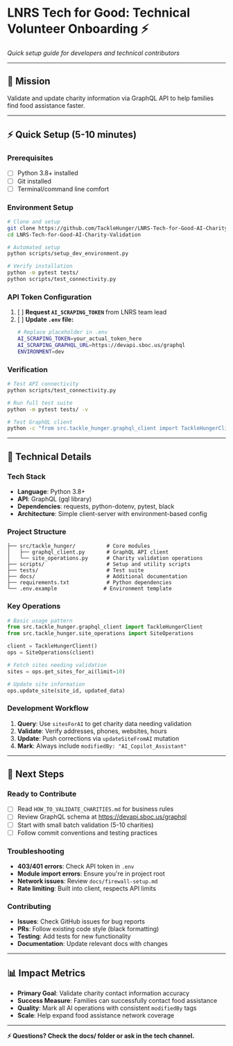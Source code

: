 # LNRS Tech for Good: Technical Volunteer Onboarding ⚡

*Quick setup guide for developers and technical contributors*

---

## 🎯 **Mission**
Validate and update charity information via GraphQL API to help families find food assistance faster.

---

## ⚡ **Quick Setup (5-10 minutes)**

### **Prerequisites** 
- [ ] Python 3.8+ installed
- [ ] Git installed
- [ ] Terminal/command line comfort

### **Environment Setup**
```bash
# Clone and setup
git clone https://github.com/TackleHunger/LNRS-Tech-for-Good-AI-Charity-Validation.git
cd LNRS-Tech-for-Good-AI-Charity-Validation

# Automated setup
python scripts/setup_dev_environment.py

# Verify installation
python -m pytest tests/
python scripts/test_connectivity.py
```

### **API Token Configuration**
1. [ ] **Request `AI_SCRAPING_TOKEN`** from LNRS team lead
2. [ ] **Update `.env` file:**
   ```bash
   # Replace placeholder in .env
   AI_SCRAPING_TOKEN=your_actual_token_here
   AI_SCRAPING_GRAPHQL_URL=https://devapi.sboc.us/graphql
   ENVIRONMENT=dev
   ```

### **Verification**
```bash
# Test API connectivity
python scripts/test_connectivity.py

# Run full test suite
python -m pytest tests/ -v

# Test GraphQL client
python -c "from src.tackle_hunger.graphql_client import TackleHungerClient; print('✅ Ready')"
```

---

## 🔧 **Technical Details**

### **Tech Stack**
- **Language**: Python 3.8+
- **API**: GraphQL (gql library)
- **Dependencies**: requests, python-dotenv, pytest, black
- **Architecture**: Simple client-server with environment-based config

### **Project Structure**
```
├── src/tackle_hunger/          # Core modules
│   ├── graphql_client.py       # GraphQL API client
│   └── site_operations.py      # Charity validation operations
├── scripts/                    # Setup and utility scripts
├── tests/                      # Test suite
├── docs/                       # Additional documentation
├── requirements.txt            # Python dependencies
└── .env.example               # Environment template
```

### **Key Operations**
```python
# Basic usage pattern
from src.tackle_hunger.graphql_client import TackleHungerClient
from src.tackle_hunger.site_operations import SiteOperations

client = TackleHungerClient()
ops = SiteOperations(client)

# Fetch sites needing validation
sites = ops.get_sites_for_ai(limit=10)

# Update site information
ops.update_site(site_id, updated_data)
```

### **Development Workflow**
1. **Query**: Use `sitesForAI` to get charity data needing validation
2. **Validate**: Verify addresses, phones, websites, hours
3. **Update**: Push corrections via `updateSiteFromAI` mutation
4. **Mark**: Always include `modifiedBy: "AI_Copilot_Assistant"`

---

## 🚀 **Next Steps**

### **Ready to Contribute**
- [ ] Read `HOW_TO_VALIDATE_CHARITIES.md` for business rules
- [ ] Review GraphQL schema at https://devapi.sboc.us/graphql
- [ ] Start with small batch validation (5-10 charities)
- [ ] Follow commit conventions and testing practices

### **Troubleshooting**
- **403/401 errors**: Check API token in `.env`
- **Module import errors**: Ensure you're in project root
- **Network issues**: Review `docs/firewall-setup.md`
- **Rate limiting**: Built into client, respects API limits

### **Contributing**
- **Issues**: Check GitHub issues for bug reports
- **PRs**: Follow existing code style (black formatting)
- **Testing**: Add tests for new functionality
- **Documentation**: Update relevant docs with changes

---

## 📊 **Impact Metrics**
- **Primary Goal**: Validate charity contact information accuracy
- **Success Measure**: Families can successfully contact food assistance
- **Quality**: Mark all AI operations with consistent `modifiedBy` tags
- **Scale**: Help expand food assistance network coverage

---

**⚡ Questions? Check the docs/ folder or ask in the tech channel.**
